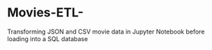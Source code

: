 # Movies-ETL-
Transforming JSON and CSV movie data in Jupyter Notebook before loading into a SQL database 
